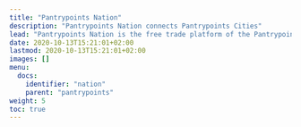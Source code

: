 ```yaml
---
title: "Pantrypoints Nation"
description: "Pantrypoints Nation connects Pantrypoints Cities"
lead: "Pantrypoints Nation is the free trade platform of the Pantrypoints system for local Cities"
date: 2020-10-13T15:21:01+02:00
lastmod: 2020-10-13T15:21:01+02:00
images: []
menu:
  docs:
    identifier: "nation"
    parent: "pantrypoints"
weight: 5
toc: true
---
```

